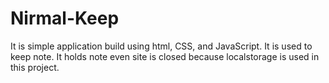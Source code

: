 # Nirmal-Keep
It is simple application build using html, CSS, and JavaScript. It is used to keep note. It holds note even site is closed because localstorage is used in this project. 
